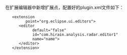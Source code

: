 在扩展编辑器中新增扩展点，配置好的plugin.xml文件如下：

```
   <extension
         point="org.eclipse.ui.editors">
      <editor
            default="false"
            id="com.hirain.analysis.radar.editor1"
            name="name">
      </editor>
   </extension>
```



